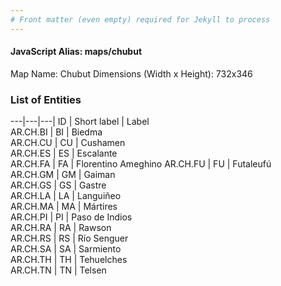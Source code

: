 ```yaml
---
# Front matter (even empty) required for Jekyll to process
---
```


#### JavaScript Alias: maps/chubut

Map Name: Chubut
Dimensions (Width x Height): 732x346

### List of Entities
---|---|---|
ID  | Short label | Label               
AR.CH.BI  | BI          | Biedma              
AR.CH.CU  | CU          | Cushamen            
AR.CH.ES  | ES          | Escalante           
AR.CH.FA  | FA          | Florentino Ameghino 
AR.CH.FU  | FU          | Futaleufú           
AR.CH.GM  | GM          | Gaiman              
AR.CH.GS  | GS          | Gastre              
AR.CH.LA  | LA          | Languiñeo           
AR.CH.MA  | MA          | Mártires            
AR.CH.PI  | PI          | Paso de Indios      
AR.CH.RA  | RA          | Rawson              
AR.CH.RS  | RS          | Río Senguer         
AR.CH.SA  | SA          | Sarmiento           
AR.CH.TH  | TH          | Tehuelches          
AR.CH.TN  | TN          | Telsen              
